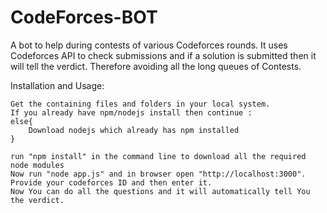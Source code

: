 # CodeForces-BOT
 A bot to help during contests of various Codeforces rounds. It uses Codeforces API to check submissions and if a solution is submitted then it will tell the     verdict. Therefore avoiding all the long queues of Contests.

Installation and Usage:
    
    Get the containing files and folders in your local system.
    If you already have npm/nodejs install then continue :
    else{
        Download nodejs which already has npm installed 
    }
    
    run "npm install" in the command line to download all the required node modules
    Now run "node app.js" and in browser open "http://localhost:3000".
    Provide your codeforces ID and then enter it.
    Now You can do all the questions and it will automatically tell You the verdict.
